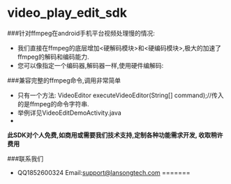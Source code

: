 # video_play_edit_sdk

###针对ffmpeg在android手机平台视频处理慢的情况:	
* 我们直接在ffmpeg的底层增加<硬解码模块>和<硬编码模块>,极大的加速了ffmpeg的解码和编码能力.
* 您可以像指定一个编码器,解码器一样,使用硬件编解码:

###兼容完整的ffmpeg命令,调用非常简单

*  只有一个方法: VideoEditor executeVideoEditor(String[] command);//传入的是ffmpeg的命令字符串.
*  举例详见VideoEditDemoActivity.java
*  

**此SDK对个人免费,如商用或需要我们技术支持,定制各种功能需求开发, 收取稍许费用**

###联系我们
*  QQ1852600324
  Email:support@lansongtech.com
  =======

  	 
